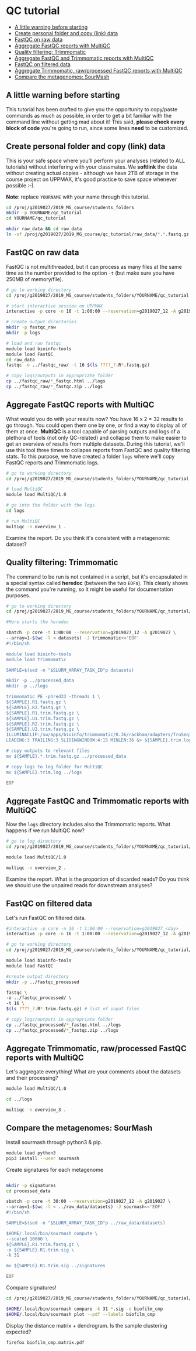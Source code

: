 # QC tutorial

<!-- TOC depthFrom:2 depthTo:6 withLinks:1 updateOnSave:1 orderedList:0 -->

- [A little warning before starting](#a-little-warning-before-starting)
- [Create personal folder and copy (link) data](#create-personal-folder-and-copy-link-data)
- [FastQC on raw data](#fastqc-on-raw-data)
- [Aggregate FastQC reports with MultiQC](#aggregate-fastqc-reports-with-multiqc)
- [Quality filtering: Trimmomatic](#quality-filtering-trimmomatic)
- [Aggregate FastQC and Trimmomatic reports with MultiQC](#aggregate-fastqc-and-trimmomatic-reports-with-multiqc)
- [FastQC on filtered data](#fastqc-on-filtered-data)
- [Aggregate Trimmomatic, raw/processed FastQC reports with MultiQC](#aggregate-trimmomatic-rawprocessed-fastqc-reports-with-multiqc)
- [Compare the metagenomes: SourMash](#compare-the-metagenomes-sourmash)

<!-- /TOC -->

## A little warning before starting

This tutorial has been crafted to give you the opportunity to copy/paste commands as much as possible, in order to get a bit familiar with the command line without getting mad about it! This said, **please check every block of code** you're going to run, since some lines **need** to be customized.

## Create personal folder and copy (link) data 

This is your safe space where you'll perform your analyses (related to ALL tutorials) without interfering with your classmates. We **softlink** the data without creating actual copies - although we have 2TB of storage in the course project on UPPMAX, it's good practice to save space whenever possible :-).

**Note**: replace `YOURNAME` with your name through this tutorial.

```bash
cd /proj/g2019027/2019_MG_course/students_folders
mkdir -p YOURNAME/qc_tutorial
cd YOURNAME/qc_tutorial

mkdir raw_data && cd raw_data
ln -sf /proj/g2019027/2019_MG_course/qc_tutorial/raw_data/*.*.fastq.gz .
```

## FastQC on raw data

FastQC is not multithreaded, but it can process as many files at the same time as the number provided to the option `-t` (but make sure you have 250MB of memory/file).

```bash
# go to working directory
cd /proj/g2019027/2019_MG_course/students_folders/YOURNAME/qc_tutorial

# start interactive session on UPPMAX
interactive -p core -n 16 -t 1:00:00 --reservation=g2019027_12 -A g2019027 

# create output directories
mkdir -p fastqc_raw
mkdir -p logs

# load and run fastqc
module load bioinfo-tools
module load FastQC
cd raw_data
fastqc -o ../fastqc_raw/ -t 16 $(ls ????_?.R*.fastq.gz)

# copy logs/outputs in appropriate folder
cp ../fastqc_raw/*_fastqc.html ../logs
cp ../fastqc_raw/*_fastqc.zip ../logs
```

## Aggregate FastQC reports with MultiQC

What would you do with your results now? You have 16 x 2 = 32 results to go through. You could open them one by one, or find a way to display all of them at once. **MultiQC** is a tool capable of parsing outputs and logs of a plethora of tools (not only QC-related) and collapse them to make easier to get an overview of results from multiple datasets. During this tutorial, we'll use this tool three times to collapse reports from FastQC and quality filtering stats. To this purpose, we have created a folder `logs` where we'll copy FastQC reports and Trimmomatic logs.

```bash
# go to working directory
cd /proj/g2019027/2019_MG_course/students_folders/YOURNAME/qc_tutorial

# load MultiQC
module load MultiQC/1.0

# go into the folder with the logs
cd logs

# run MultiQC
multiqc -n overview_1 .
```

Examine the report. Do you think it's consistent with a metagenomic dataset?

## Quality filtering: Trimmomatic

The command to be run is not contained in a script, but it's encapsulated in a special syntax called **heredoc** (between the two `EOF`s). This clearly shows the command you're running, so it might be useful for documentation purposes.

```bash
# go to working directory
cd /proj/g2019027/2019_MG_course/students_folders/YOURNAME/qc_tutorial/raw_data

#Here starts the heredoc

sbatch -p core -t 1:00:00 --reservation=g2019027_12 -A g2019027 \
--array=1-$(wc -l < datasets) -J trimmomatic<<'EOF'
#!/bin/sh

module load bioinfo-tools
module load trimmomatic

SAMPLE=$(sed -n "$SLURM_ARRAY_TASK_ID"p datasets)

mkdir -p ../processed_data
mkdir -p ../logs

trimmomatic PE -phred33 -threads 1 \
${SAMPLE}.R1.fastq.gz \
${SAMPLE}.R2.fastq.gz \
${SAMPLE}.R1.trim.fastq.gz \
${SAMPLE}.U1.trim.fastq.gz \
${SAMPLE}.R2.trim.fastq.gz \
${SAMPLE}.U2.trim.fastq.gz \
ILLUMINACLIP:/sw/apps/bioinfo/trimmomatic/0.36/rackham/adapters/TruSeq3-SE.fa:2:30:10 \
LEADING:3 TRAILING:3 SLIDINGWINDOW:4:15 MINLEN:36 &> ${SAMPLE}.trim.log

# copy outputs to relevant files
mv ${SAMPLE}.*.trim.fastq.gz ../processed_data

# copy logs to log folder for MultiQC
mv ${SAMPLE}.trim.log ../logs

EOF
```

## Aggregate FastQC and Trimmomatic reports with MultiQC

Now the `logs` directory includes also the Trimmomatic reports. What happens if we run MultiQC now?

```bash
# go to log directory
cd /proj/g2019027/2019_MG_course/students_folders/YOURNAME/qc_tutorial/logs

module load MultiQC/1.0

multiqc -n overview_2 .
```

Examine the report. What is the proportion of discarded reads? Do you think we should use the unpaired reads for downstream analyses?

## FastQC on filtered data

Let's run FastQC on filtered data.

```bash
#interactive -p core -n 16 -t 1:00:00 --reservation=g2019027_<day>
interactive -p core -n 16 -t 1:00:00 --reservation=g2019027_12 -A g2019027

# go to working directory
cd /proj/g2019027/2019_MG_course/students_folders/YOURNAME/qc_tutorial/processed_data

module load bioinfo-tools
module load FastQC

#create output directory
mkdir -p ../fastqc_processed

fastqc \
-o ../fastqc_processed/ \
-t 16 \
$(ls ????_?.R*.trim.fastq.gz) # list of input files 

# copy logs/outputs in appropriate folder
cp ../fastqc_processed/*_fastqc.html ../logs
cp ../fastqc_processed/*_fastqc.zip ../logs
```

## Aggregate Trimmomatic, raw/processed FastQC reports with MultiQC

Let's aggregate everything! What are your comments about the datasets and their processing?

```bash
module load MultiQC/1.0

cd ../logs

multiqc -n overview_3 .
```

## Compare the metagenomes: SourMash

Install sourmash through python3 & pip.  



```bash
module load python3
pip3 install --user sourmash
```

Create signatures for each metagenome

```bash

mkdir -p signatures
cd processed_data

sbatch -p core -t 30:00 --reservation=g2019027_12 -A g2019027 \
--array=1-$(wc -l < ../raw_data/datasets) -J sourmash<<'EOF'
#!/bin/sh

SAMPLE=$(sed -n "$SLURM_ARRAY_TASK_ID"p ../raw_data/datasets)

$HOME/.local/bin/sourmash compute \
--scaled 10000 \
${SAMPLE}.R1.trim.fastq.gz \
-o ${SAMPLE}.R1.trim.sig \
-k 31

mv ${SAMPLE}.R1.trim.sig ../signatures

EOF
```

Compare signatures!

```bash
cd /proj/g2019027/2019_MG_course/students_folders/YOURNAME/qc_tutorial/signatures

$HOME/.local/bin/sourmash compare -k 31 *.sig -o biofilm_cmp
$HOME/.local/bin/sourmash plot --pdf --labels biofilm_cmp
```

Display the distance matrix + dendrogram. Is the sample clustering expected? 

```bash
firefox biofilm_cmp.matrix.pdf
```